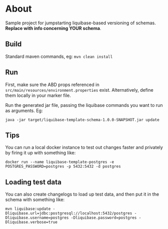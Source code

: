 # About

Sample project for jumpstarting liquibase-based versioning of schemas. **Replace with info concerning YOUR schema**.

## Build

Standard maven commands, eg: `mvn clean install`

## Run
First, make sure the ABD props referenced in `src/main/resources/environment.properties` exist. Alternatively, define them locally in your marker file.

Run the generated jar file, passing the liquibase commands you want to run as arguments. Eg:

    java -jar target/liquibase-template-schema-1.0.0-SNAPSHOT.jar update

## Tips

You can run a local docker instance to test out changes faster and privately by firing it up with something like:

    docker run --name liquibase-template-postgres -e POSTGRES_PASSWORD=postgres -p 5432:5432 -d postgres

## Loading test data

You can also create changelogs to load up test data, and then put it in the schema with something like:

    mvn liquibase:update -Dliquibase.url=jdbc:postgresql://localhost:5432/postgres -Dliquibase.username=postgres -Dliquibase.password=postgres -Dliquibase.verbose=true
